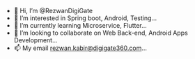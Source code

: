 - 👋 Hi, I’m @RezwanDigiGate
- 👀 I’m interested in Spring boot, Android, Testing...
- 🌱 I’m currently learning Microservice, Flutter...
- 💞️ I’m looking to collaborate on Web Back-end, Android Apps Development...
- 📫 My email rezwan.kabir@digigate360.com...

<!---
RezwanDigiGate/RezwanDigiGate is a ✨ special ✨ repository because its `README.md` (this file) appears on your GitHub profile.
You can click the Preview link to take a look at your changes.
--->
